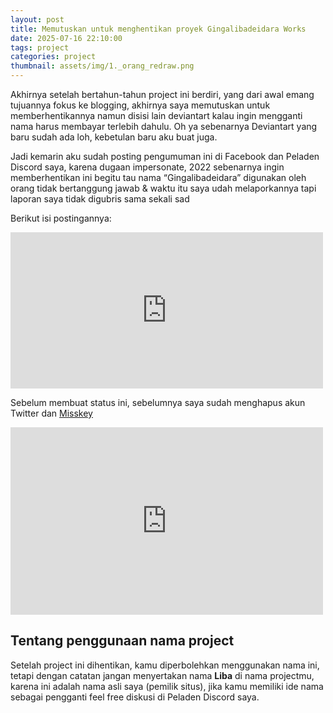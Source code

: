```yaml
---
layout: post
title: Memutuskan untuk menghentikan proyek Gingalibadeidara Works
date: 2025-07-16 22:10:00
tags: project
categories: project
thumbnail: assets/img/1._orang_redraw.png
---
```


Akhirnya setelah bertahun-tahun project ini berdiri, yang dari awal emang tujuannya fokus ke blogging, akhirnya saya memutuskan untuk memberhentikannya namun disisi lain deviantart kalau ingin mengganti nama harus membayar terlebih dahulu. Oh ya sebenarnya Deviantart yang baru sudah ada loh, kebetulan baru aku buat juga.

Jadi kemarin aku sudah posting pengumuman ini di Facebook dan Peladen Discord saya, karena dugaan impersonate, 2022 sebenarnya ingin memberhentikan ini begitu tau nama “Gingalibadeidara” digunakan oleh orang tidak bertanggung jawab & waktu itu saya udah melaporkannya tapi laporan saya tidak digubris sama sekali sad

Berikut isi postingannya:

<iframe src="https://www.facebook.com/plugins/post.php?href=https%3A%2F%2Fweb.facebook.com%2Fzenotype.project%2Fposts%2Fpfbid02AeeSRhGGLkfpetTfp4vBaaPDHRi4wq2kepZa67CbFNFVtcvfoupn2EjSENM83Y1Xl&show_text=true&width=500" width="500" height="250" style="border:none;overflow:hidden" scrolling="no" frameborder="0" allowfullscreen="true" allow="autoplay; clipboard-write; encrypted-media; picture-in-picture; web-share"></iframe>

Sebelum membuat status ini, sebelumnya saya sudah menghapus akun Twitter dan [Misskey](https://misskey.id)

<iframe src="https://geoplanetary.net/embed/notes/a8stpugfju" data-misskey-embed-id="v1_cd35ecac-a69f-4299-950a-602bf92af27b" loading="lazy" referrerpolicy="strict-origin-when-cross-origin" style="border: none; width: 100%; max-width: 500px; height: 300px; color-scheme: light dark;"></iframe>
<script defer src="https://geoplanetary.net/embed.js"></script>

## Tentang penggunaan nama project
Setelah project ini dihentikan, kamu diperbolehkan menggunakan nama ini, tetapi dengan catatan jangan menyertakan nama **Liba** di nama projectmu, karena ini adalah nama asli saya (pemilik situs), jika kamu memiliki ide nama sebagai pengganti feel free diskusi di Peladen Discord saya.
